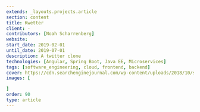 ```yaml
---
extends: _layouts.projects.article
section: content
title: Kwetter
client: -
contributors: [Noah Scharrenberg]
website: 
start_date: 2019-02-01
until_date: 2019-07-01
description: A twitter clone
technologies: [Angular, Spring Boot, Java EE, Microservices]
tags: [software_engineering, cloud, frontend, backend]
cover: https://cdn.searchenginejournal.com/wp-content/uploads/2018/10/shutterstock_1019158018-1.png
images: [

]
order: 90
type: article
---
```

